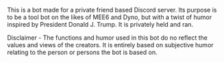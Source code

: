 This is a bot made for a private friend based Discord server. Its purpose is to be a tool bot on the likes of MEE6 and Dyno, but with a twist of humor inspired by President Donald J. Trump. It is privately held and ran.

Disclaimer - The functions and humor used in this bot do no reflect the values and views of the creators. It is entirely based on subjective humor relating to the person or persons the bot is based on.
